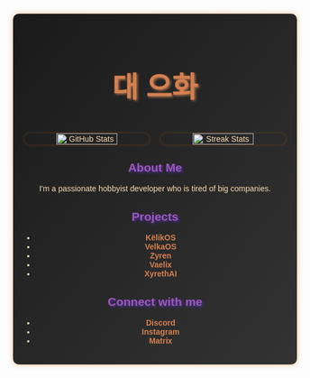 <div align="center" style="font-family: Arial, sans-serif; background: linear-gradient(to bottom right, #1A1A1A, #333333); color: #F5DEB3; padding: 20px; border-radius: 10px; box-shadow: 0 0 10px rgba(230, 126, 34, 0.5);">
  <h1 style="font-size: 50px; color: #D5804F; text-shadow: 2px 2px 4px #A77250;">대 으화</h1> <br/>

  <div style="display: flex; justify-content: center; gap: 20px;">
    <img src="https://github-readme-stats.vercel.app/api?username=daedaevibin&show_icons=true&title_color=D5804F&icon_color=A77250&text_color=F5DEB3&bg_color=1A1A1A" alt="GitHub Stats" width="49%" style="border-radius: 10px; box-shadow: 0 0 5px rgba(230, 126, 34, 0.3);"/>

   <img src="https://github-readme-streak-stats.herokuapp.com?user=daedaevibin&theme=dark&background=1A1A1A&ring=D5804F&fire=A77250&currStreakLabel=D5804F&sideNums=F5DEB3&dates=F5DEB3&sideLabels=A77250" alt="Streak Stats" width="49%" style="border-radius: 10px; box-shadow: 0 0 5px rgba(230, 126, 34, 0.3);"/>
  </div>

  <div style="margin-top: 20px;">
    <h2 style="color: #9B59B6; text-shadow: 2px 2px 4px #512DA8;">About Me</h2>
    <p>I'm a passionate hobbyist developer who is tired of big companies.</p>

   <h2 style="color: #9B59B6; text-shadow: 2px 2px 4px #512DA8;">Projects</h2>
    <ul style="list-style-type: disc; padding-left: 20px;">
      <li><a href="https://github.com/YeonSphere/K-likOS" style="color: #D5804F; text-decoration: none; font-weight: bold;">KëlikOS</a></li>
      <li><a href="https://github.com/YeonSphere/VelkaOS" style="color: #D5804F; text-decoration: none; font-weight: bold;">VelkaOS</a></li>
      <li><a href="https://github.com/YeonSphere/Zyren" style="color: #D5804F; text-decoration: none; font-weight: bold;">Zyren</a></li>
      <li><a href="https://github.com/YeonSphere/Vaelix" style="color: #D5804F; text-decoration: none; font-weight: bold;">Vaelix</a></li>
      <li><a href="https://github.com/YeonSphere/XyrethAI" style="color: #D5804F; text-decoration: none; font-weight: bold;">XyrethAI</a></li>
    </ul>

   <h2 style="color: #9B59B6; text-shadow: 2px 2px 4px #512DA8;">Connect with me</h2>
    <ul style="list-style-type: disc; padding-left: 20px;">
      <li><a href="https://discord.com/users/daedaevibin/" style="color: #D5804F; text-decoration: none; font-weight: bold;">Discord</a></li>
      <li><a href="https://www.instagram.com/daedaevibin/" style="color: #D5804F; text-decoration: none; font-weight: bold;">Instagram</a></li>
      <li><a href="https://matrix.to/@daedaevibin#/@daedaevibin:matrix.org/" style="color: #D5804F; text-decoration: none; font-weight: bold;">Matrix</a></li>
    </ul>
  </div>
</div>
